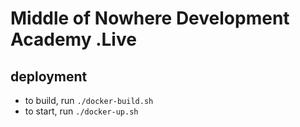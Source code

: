 # Middle of Nowhere Development Academy .Live

## deployment

* to build, run `./docker-build.sh`
* to start, run `./docker-up.sh`
